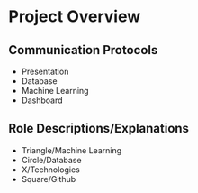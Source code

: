 # Project Overview

## Communication Protocols
- Presentation
- Database
- Machine Learning
- Dashboard

## Role Descriptions/Explanations
- Triangle/Machine Learning
- Circle/Database
- X/Technologies
- Square/Github

